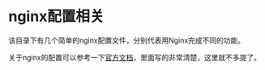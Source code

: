 nginx配置相关
============

该目录下有几个简单的nginx配置文件，分别代表用Nginx完成不同的功能。

关于nginx的配置可以参考一下[官方文档][nginx_site]，里面写的非常清楚，这里就不多提了。

[nginx_site]: http://wiki.nginx.org/
